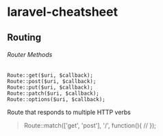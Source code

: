 # laravel-cheatsheet
## Routing
###### Router Methods
```
Route::get($uri, $callback);
Route::post($uri, $callback);
Route::put($uri, $callback);
Route::patch($uri, $callback);
Route::options($uri, $callback);
```
Route that responds to multiple HTTP verbs
> Route::match(['get', 'post'], '/', function(){
>    //
> });